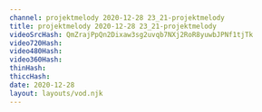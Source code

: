 ```yaml
---
channel: projektmelody 2020-12-28 23_21-projektmelody
title: projektmelody 2020-12-28 23_21-projektmelody
videoSrcHash: QmZrajPpQn2Dixaw3sg2uvqb7NXj2RoR8yuwbJPNf1tjTk
video720Hash: 
video480Hash: 
video360Hash: 
thinHash: 
thiccHash: 
date: 2020-12-28
layout: layouts/vod.njk
---
```

